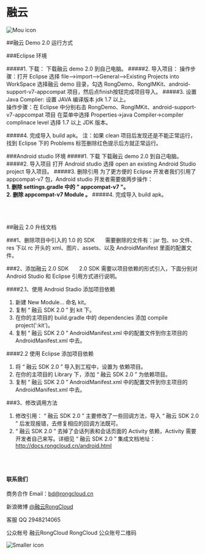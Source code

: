 # 融云

![Mou icon](http://www.rongcloud.cn/images/logo_1.png)


##融云 Demo 2.0 运行方式

###Eclipse 环境

#####1. 下载：
  下载融云 demo 2.0 到自己电脑。
#####2. 导入项目：
 操作步骤：打开 Eclipse 选择 file—>import—>General—>Existing Projects into WorkSpace
     选择融云 demo 目录，勾选 RongDemo、RongIMKit、android-support-v7-appcompat 项目，然后点finish按钮完成项目导入。
#####3. 设置Java Complier:
设置 JAVA 编译版本 jdk 1.7 以上。<br/>
操作步骤：在 Eclipse 中分别右击  RongDemo、RongIMKit、android-support-v7-appcompat 项目 在菜单中选择 Properties->java Compiler->compiler complinace level 选择 1.7 以上 JDK 版本。
 
#####4. 完成导入 build apk。
注：如果 clean 项目后发现还是不能正常运行，找到 Eclipse 下的 Problems 标签删除红色提示后方就正常运行。


###Android studio 环境
#####1. 下载
 下载融云 demo 2.0 到自己电脑。
#####2. 导入项目
打开 Android studio 选择 open an existing Android Studio project 导入项目。
#####3. 删除引用
为了更方便的 Eclipse 开发者我们引用了 appcompat-v7 包，Android studio 开发者需要做两步操作：<BR/>
**1. 删除 settings.gradle 中的 " appcompat-v7 "。** <BR/>
**2. 删除 appcompat-v7 Module 。**
#####4. 完成导入 build apk。

<BR/><BR/><BR/>
##融云 2.0 升线文档

###1、删除项目中引入的 1.0 的 SDK
 &nbsp;&nbsp;&nbsp;&nbsp;&nbsp;&nbsp;需要删除的文件有：jar 包、so 文件、res 下以 rc 开头的 xml、图片、assets、以及 AndroidManifest 里面的配置文件。

###2、添加融云 2.0 SDK
  &nbsp;&nbsp;&nbsp;&nbsp;&nbsp;&nbsp;2.0 SDK 需要以项目依赖的形式引入，下面分别对 Android Studio 和 Eclipse 引用方式进行说明。

####2.1、使用 Android Stadio 添加项目依赖
 1. 新建 New Module...  命名 kit。
 2. 复制 “ 融云 SDK 2.0 ” 到 kit 下。
 3. 在你的主项目的 build.gradle 中的 dependencies 添加 compile project(':kit')。
 4. 复制 “ 融云 SDK 2.0 ” AndroidManifest.xml 中的配置文件到你主项目的 AndroidManifest.xml 中去。

####2.2 使用 Eclipse 添加项目依赖

1. 将  “ 融云 SDK 2.0 ” 导入到工程中，设置为 依赖项目。
2. 在你的主项目的 Library 下，添加  “ 融云 SDK 2.0 ” 为依赖项目。
3. 复制 “ 融云 SDK 2.0 ” AndroidManifest.xml 中的配置文件到你主项目的 AndroidManifest.xml 中去。


###3、修改调用方法
1. 修改引用： “ 融云 SDK 2.0 ” 主要修改了一些回调方法，导入 “ 融云 SDK 2.0 ” 后发现报错，去修复相应的回调方法既可。
2. “ 融云 SDK 2.0 ” 去掉了会话列表和会话页面的 Activity 依赖，Activity 需要开发者自己来写。详细见 “ 融云 SDK 2.0 ”  集成文档地址：http://docs.rongcloud.cn/android.html


<BR/><BR/>
#### 联系我们
商务合作
Email：<bd@rongcloud.cn>

新浪微博 [@融云RongCloud](http://weibo.com/rongcloud)

客服 QQ 2948214065

公众帐号
融云RongCloud RongCloud 公众账号二维码

![Smaller icon](http://www.rongcloud.cn/images/code1.png "RongCloud")

